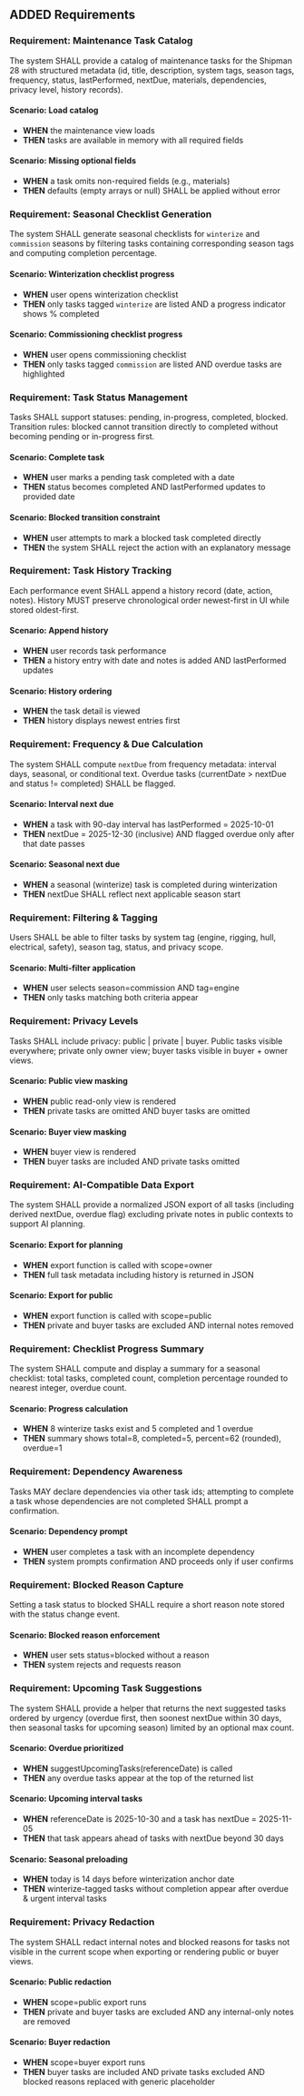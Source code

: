 ## ADDED Requirements

### Requirement: Maintenance Task Catalog
The system SHALL provide a catalog of maintenance tasks for the Shipman 28 with structured metadata (id, title, description, system tags, season tags, frequency, status, lastPerformed, nextDue, materials, dependencies, privacy level, history records).

#### Scenario: Load catalog
- **WHEN** the maintenance view loads
- **THEN** tasks are available in memory with all required fields

#### Scenario: Missing optional fields
- **WHEN** a task omits non-required fields (e.g., materials)
- **THEN** defaults (empty arrays or null) SHALL be applied without error

### Requirement: Seasonal Checklist Generation
The system SHALL generate seasonal checklists for `winterize` and `commission` seasons by filtering tasks containing corresponding season tags and computing completion percentage.

#### Scenario: Winterization checklist progress
- **WHEN** user opens winterization checklist
- **THEN** only tasks tagged `winterize` are listed AND a progress indicator shows % completed

#### Scenario: Commissioning checklist progress
- **WHEN** user opens commissioning checklist
- **THEN** only tasks tagged `commission` are listed AND overdue tasks are highlighted

### Requirement: Task Status Management
Tasks SHALL support statuses: pending, in-progress, completed, blocked. Transition rules: blocked cannot transition directly to completed without becoming pending or in-progress first.

#### Scenario: Complete task
- **WHEN** user marks a pending task completed with a date
- **THEN** status becomes completed AND lastPerformed updates to provided date

#### Scenario: Blocked transition constraint
- **WHEN** user attempts to mark a blocked task completed directly
- **THEN** the system SHALL reject the action with an explanatory message

### Requirement: Task History Tracking
Each performance event SHALL append a history record (date, action, notes). History MUST preserve chronological order newest-first in UI while stored oldest-first.

#### Scenario: Append history
- **WHEN** user records task performance
- **THEN** a history entry with date and notes is added AND lastPerformed updates

#### Scenario: History ordering
- **WHEN** the task detail is viewed
- **THEN** history displays newest entries first

### Requirement: Frequency & Due Calculation
The system SHALL compute `nextDue` from frequency metadata: interval days, seasonal, or conditional text. Overdue tasks (currentDate > nextDue and status != completed) SHALL be flagged.

#### Scenario: Interval next due
- **WHEN** a task with 90-day interval has lastPerformed = 2025-10-01
- **THEN** nextDue = 2025-12-30 (inclusive) AND flagged overdue only after that date passes

#### Scenario: Seasonal next due
- **WHEN** a seasonal (winterize) task is completed during winterization
- **THEN** nextDue SHALL reflect next applicable season start

### Requirement: Filtering & Tagging
Users SHALL be able to filter tasks by system tag (engine, rigging, hull, electrical, safety), season tag, status, and privacy scope.

#### Scenario: Multi-filter application
- **WHEN** user selects season=commission AND tag=engine
- **THEN** only tasks matching both criteria appear

### Requirement: Privacy Levels
Tasks SHALL include privacy: public | private | buyer. Public tasks visible everywhere; private only owner view; buyer tasks visible in buyer + owner views.

#### Scenario: Public view masking
- **WHEN** public read-only view is rendered
- **THEN** private tasks are omitted AND buyer tasks are omitted

#### Scenario: Buyer view masking
- **WHEN** buyer view is rendered
- **THEN** buyer tasks are included AND private tasks omitted

### Requirement: AI-Compatible Data Export
The system SHALL provide a normalized JSON export of all tasks (including derived nextDue, overdue flag) excluding private notes in public contexts to support AI planning.

#### Scenario: Export for planning
- **WHEN** export function is called with scope=owner
- **THEN** full task metadata including history is returned in JSON

#### Scenario: Export for public
- **WHEN** export function is called with scope=public
- **THEN** private and buyer tasks are excluded AND internal notes removed

### Requirement: Checklist Progress Summary
The system SHALL compute and display a summary for a seasonal checklist: total tasks, completed count, completion percentage rounded to nearest integer, overdue count.

#### Scenario: Progress calculation
- **WHEN** 8 winterize tasks exist and 5 completed and 1 overdue
- **THEN** summary shows total=8, completed=5, percent=62 (rounded), overdue=1

### Requirement: Dependency Awareness
Tasks MAY declare dependencies via other task ids; attempting to complete a task whose dependencies are not completed SHALL prompt a confirmation.

#### Scenario: Dependency prompt
- **WHEN** user completes a task with an incomplete dependency
- **THEN** system prompts confirmation AND proceeds only if user confirms

### Requirement: Blocked Reason Capture
Setting a task status to blocked SHALL require a short reason note stored with the status change event.

#### Scenario: Blocked reason enforcement
- **WHEN** user sets status=blocked without a reason
- **THEN** system rejects and requests reason

### Requirement: Upcoming Task Suggestions
The system SHALL provide a helper that returns the next suggested tasks ordered by urgency (overdue first, then soonest nextDue within 30 days, then seasonal tasks for upcoming season) limited by an optional max count.

#### Scenario: Overdue prioritized
- **WHEN** suggestUpcomingTasks(referenceDate) is called
- **THEN** any overdue tasks appear at the top of the returned list

#### Scenario: Upcoming interval tasks
- **WHEN** referenceDate is 2025-10-30 and a task has nextDue = 2025-11-05
- **THEN** that task appears ahead of tasks with nextDue beyond 30 days

#### Scenario: Seasonal preloading
- **WHEN** today is 14 days before winterization anchor date
- **THEN** winterize-tagged tasks without completion appear after overdue & urgent interval tasks

### Requirement: Privacy Redaction
The system SHALL redact internal notes and blocked reasons for tasks not visible in the current scope when exporting or rendering public or buyer views.

#### Scenario: Public redaction
- **WHEN** scope=public export runs
- **THEN** private and buyer tasks are excluded AND any internal-only notes are removed

#### Scenario: Buyer redaction
- **WHEN** scope=buyer export runs
- **THEN** buyer tasks are included AND private tasks excluded AND blocked reasons replaced with generic placeholder
